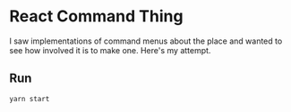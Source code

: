 # React Command Thing

I saw implementations of command menus about the place and wanted to see how involved it is to make one. Here's my attempt.

## Run

```shell
yarn start
```
